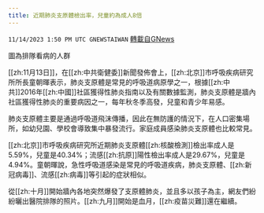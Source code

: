 ```yaml
---
title: 近期肺炎支原體檢出率，兒童約為成人8倍
---
```

`11/14/2023 1:50 PM UTC GNEWSTAIWAN` [轉載自GNews](https://gnews.org/articles/1975300)

圖為排隊看病的人群

[[zh:11月13日]]，在[[zh:中共衛健委]]新聞發佈會上，[[zh:北京]]市呼吸疾病研究所所長童朝暉表示，肺炎支原體是常見的呼吸道病原學之一，根據[[zh:中共]]2016年[[zh:中國]]社區獲得性肺炎指南以及有關數據監測，肺炎支原體是牆內社區獲得性肺炎的重要病因之一，每年秋冬季高發，兒童和青少年易感。


肺炎支原體主要是通過呼吸道飛沫傳播，因此在無防護的情況下，在人口密集場所，如幼兒園、學校會導致集中暴發流行。家庭成員感染肺炎支原體也比較常見。

[[zh:北京]]市呼吸疾病研究所近期肺炎支原體[[zh:核酸檢測]]檢出率成人是5.59%，兒童是40.34%；流感[[zh:抗原]]陽性檢出率成人是29.67%，兒童是4.94%。童朝暉說，急性呼吸道感染是常見的呼吸道疾病，肺炎支原體、[[zh:新冠病毒]]、流感[[zh:病毒]]等引起的症狀相似。

 
從[[zh:十月]]開始牆內各地突然爆發了支原體肺炎，並且多以孩子為主，網友們紛紛曬出醫院排隊的照片。[[zh:九月]]開始是血月，[[zh:疫苗災難]]還在繼續。
